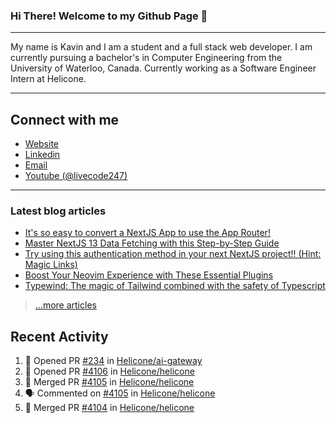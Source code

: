 
### Hi There! Welcome to my Github Page :wave:

---

My name is Kavin and I am a student and a full stack web developer. I am currently pursuing a bachelor's in Computer Engineering from the University of Waterloo, Canada. Currently working as a Software Engineer Intern at Helicone.

---
## Connect with me
- [Website](https://kavin.me)
- [Linkedin](https://linkedin.com/in/kavinvalli)
- [Email](mailto:mail@kavin.me)
- [Youtube (@livecode247)](https://youtube.com/@livecode247)
---

### Latest blog articles

<!-- BLOG-POST-LIST:START -->
- [It&#39;s so easy to convert a NextJS App to use the App Router!](https://livecode247.com/its-so-easy-to-convert-a-nextjs-app-to-use-the-app-router)
- [Master NextJS 13 Data Fetching with this Step-by-Step Guide](https://livecode247.com/demystifying-data-fetching-in-nextjs-13)
- [Try using this authentication method in your next NextJS project!! &lpar;Hint: Magic Links&rpar;](https://livecode247.com/try-using-this-authentication-method-in-your-next-nextjs-project-hint-magic-links)
- [Boost Your Neovim Experience with These Essential Plugins](https://livecode247.com/boost-your-neovim-experience-with-these-essential-plugins)
- [Typewind: The magic of Tailwind combined with the safety of Typescript](https://livecode247.com/typewind-the-magic-of-tailwind-combined-with-the-safety-of-typescript)
<!-- BLOG-POST-LIST:END -->

> [...more articles](https://livecode247.com)

## Recent Activity
<!--START_SECTION:activity-->
1. 💪 Opened PR [#234](https://github.com/Helicone/ai-gateway/pull/234) in [Helicone/ai-gateway](https://github.com/Helicone/ai-gateway)
2. 💪 Opened PR [#4106](https://github.com/Helicone/helicone/pull/4106) in [Helicone/helicone](https://github.com/Helicone/helicone)
3. 🎉 Merged PR [#4105](https://github.com/Helicone/helicone/pull/4105) in [Helicone/helicone](https://github.com/Helicone/helicone)
4. 🗣 Commented on [#4105](https://github.com/Helicone/helicone/pull/4105#issuecomment-3076650600) in [Helicone/helicone](https://github.com/Helicone/helicone)
5. 🎉 Merged PR [#4104](https://github.com/Helicone/helicone/pull/4104) in [Helicone/helicone](https://github.com/Helicone/helicone)
<!--END_SECTION:activity-->

<!-- --- -->

<!-- <img align="center" src="https://github-readme-stats.vercel.app/api?username=kavinvalli&&show_icons=true&count_private=true&hide_border=true&hide_title=true&theme=tokyonight" alt="Kavin's Github Stats">

[![Kavin's github activity graph](https://activity-graph.herokuapp.com/graph?username=kavinvalli&theme=github&hide_border=true&custom_title=Contribution%20Graph)](https://github.com/ashutosh00710/github-readme-activity-graph) -->
<!-- <img align="center" src="https://github-readme-stats.vercel.app/api/top-langs/?username=kavin25&layout=compact&hide_border=true&theme=tokyonight" alt="Kavin's Github Stats"> -->
